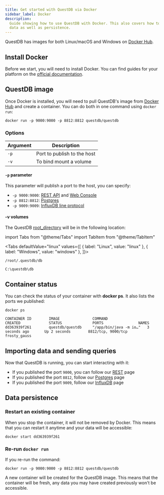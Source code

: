 ```yaml
---
title: Get started with QuestDB via Docker
sidebar_label: Docker
description:
  Guide showing how to use QuestDB with Docker. This also covers how to import
  data as well as persistence.
---
```


QuestDB has images for both Linux/macOS and Windows on
[Docker Hub]({@dockerUrl@}).

## Install Docker

Before we start, you will need to install Docker. You can find guides for your
platform on the [official documentation](https://docs.docker.com/get-docker/).

## QuestDB image

Once Docker is installed, you will need to pull QuestDB's image from
[Docker Hub]({@dockerUrl@}) and create a container. You can do both in one
command using `docker run`:

```shell
docker run -p 9000:9000 -p 8812:8812 questdb/questdb
```

### Options

| Argument | Description                 |
| -------- | --------------------------- |
| `-p`     | Port to publish to the host |
| `-v`     | To bind mount a volume      |

#### `-p` parameter

This parameter will publish a port to the host, you can specify:

- `-p 9000:9000`: [REST API](/docs/reference/api/rest/) and
  [Web Console](/docs/reference/web-console/)
- `-p 8812:8812`: [Postgres](/docs/reference/api/postgres/)
- `-p 9009:9009`: [InfluxDB line protocol](/docs/reference/api/influxdb/)

#### -v volumes

The QuestDB [root_directory](/docs/concept/root-directory-structure/) will be in
the following location:

<!-- prettier-ignore-start -->

import Tabs from "@theme/Tabs"
import TabItem from "@theme/TabItem"

<Tabs defaultValue="linux" values={[
  { label: "Linux", value: "linux" },
  { label: "Windows", value: "windows" },
]}>

<!-- prettier-ignore-end -->

<TabItem value="linux">

```shell
/root/.questdb/db
```

</TabItem>

<TabItem value="windows">

```shell
C:\questdb\db
```

</TabItem>

</Tabs>

## Container status

You can check the status of your container with **docker ps**. It also lists the
ports we published:

```shell
docker ps
```

```shell title="Result"
CONTAINER ID        IMAGE               COMMAND                  CREATED             STATUS              PORTS                NAMES
dd363939f261        questdb/questdb     "/app/bin/java -m io…"   3 seconds ago       Up 2 seconds        8812/tcp, 9000/tcp   frosty_gauss
```

## Importing data and sending queries

Now that QuestDB is running, you can start interacting with it:

- If you published the port `9000`, you can follow our
  [REST](/docs/reference/api/rest/) page
- If you published the port `8812`, follow our
  [Postgres](/docs/reference/api/postgres/) page
- If you published the port `9009`, follow our
  [InfluxDB](/docs/reference/api/influxdb/) page

## Data persistence

### Restart an existing container

When you stop the container, it will not be removed by Docker. This means that
you can restart it anytime and your data will be accessible:

```shell title="Start container from the  ID obtained with 'docker ps'"
docker start dd363939f261
```

### Re-run `docker run`

If you re-run the command:

```shell
docker run -p 9000:9000 -p 8812:8812 questdb/questdb
```

A new container will be created for the QuestDB image. This means that the
container will be fresh, any data you may have created previously won't be
accessible.
